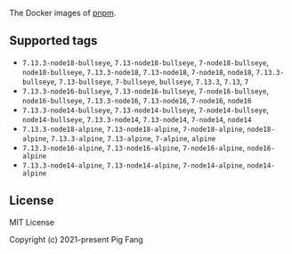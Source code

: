 The Docker images of [pnpm](https://pnpm.io).

## Supported tags

- `7.13.3-node18-bullseye`, `7.13-node18-bullseye`, `7-node18-bullseye`, `node18-bullseye`, `7.13.3-node18`, `7.13-node18`, `7-node18`, `node18`, `7.13.3-bullseye`, `7.13-bullseye`, `7-bullseye`, `bullseye`, `7.13.3`, `7.13`, `7`
- `7.13.3-node16-bullseye`, `7.13-node16-bullseye`, `7-node16-bullseye`, `node16-bullseye`, `7.13.3-node16`, `7.13-node16`, `7-node16`, `node16`
- `7.13.3-node14-bullseye`, `7.13-node14-bullseye`, `7-node14-bullseye`, `node14-bullseye`, `7.13.3-node14`, `7.13-node14`, `7-node14`, `node14`
- `7.13.3-node18-alpine`, `7.13-node18-alpine`, `7-node18-alpine`, `node18-alpine`, `7.13.3-alpine`, `7.13-alpine`, `7-alpine`, `alpine`
- `7.13.3-node16-alpine`, `7.13-node16-alpine`, `7-node16-alpine`, `node16-alpine`
- `7.13.3-node14-alpine`, `7.13-node14-alpine`, `7-node14-alpine`, `node14-alpine`

## License

MIT License

Copyright (c) 2021-present Pig Fang
